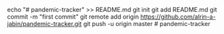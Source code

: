 echo "# pandemic-tracker" >> README.md
git init
git add README.md
git commit -m "first commit"
git remote add origin https://github.com/alrin-a-jabin/pandemic-tracker.git
git push -u origin master
                # pandemic-tracker
